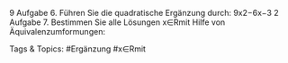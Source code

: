 9
Aufgabe 6. Führen Sie die quadratische Ergänzung durch:
9x2−6x−3
2
Aufgabe 7. Bestimmen Sie alle Lösungen x∈Rmit Hilfe von Äquivalenzumformungen:

   Tags & Topics:
   #Ergänzung
   #x∈Rmit